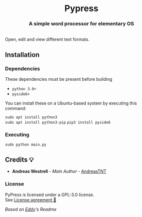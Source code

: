 <!-- PyPress Readme WIP --> 

<div>
  <h1 align="center">Pypress</h1>
  <h3 align="center">A simple word processor for elementary OS</h3>
</div>

<br/>
<!-- No screenshot yet as of 6/4 2021
<p align="center">
  <a href="https://appcenter.elementary.io/com.github.">
    <img src="https://appcenter.elementary.io/badge.svg" alt="Get it on AppCenter">
  </a>
</p>
-
<br/>
-
<p align="center">
    <img src="Screenshot_1.png" alt="Screenshot">
</p>
-->
Open, edit and view different text formats.


## Installation

### Dependencies
These dependencies must be present before building
 - `python 3.0+`
 - `pyside6+`
 
 You can install these on a Ubuntu-based system by executing this command:

 `sudo apt install python3 ` \
 `sudo apt install python3-pip`
 `pip3 install pyside6 `

### Executing
```
sudo python main.py
```

## Credits :bulb:
* **Andreas Westrell** - *Main Author* - [AndreasTNT](https://github.com/AndreasTNT)


### License
PyPress is licensed under a GPL-3.0 license. \
See [License agreement :page_facing_up:](LICENSE)  

*Based on [Eddy](https://github.com/donadigo/eddy/)'s Readme* 
